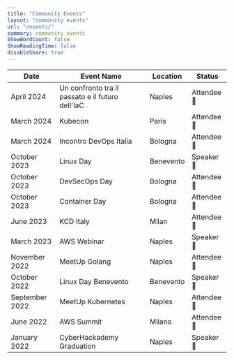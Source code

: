 ```yaml
---
title: "Community Events"
layout: "community events"
url: "/events/"
summary: community events
ShowWordCount: false
ShowReadingTime: false
disableShare: true
---
```


| Date          | Event Name                                          | Location    | Status     |
|---------------|-----------------------------------------------------|-------------|------------|
| April 2024    | Un confronto tra il passato e il futuro dell'IaC    | Naples      | Attendee 🦻 |
| March 2024    | Kubecon                                             | Paris       | Attendee 🦻 |
| March 2024    | Incontro DevOps Italia                              | Bologna     | Attendee 🦻 |
| October 2023  | Linux Day                                           | Benevento   | Speaker 🎤  |
| October 2023  | DevSecOps Day                                       | Bologna     | Attendee 🦻 |
| October 2023  | Container Day                                       | Bologna     | Attendee 🦻 |
| June 2023     | KCD Italy                                           | Milan       | Attendee 🦻 |
| March 2023    | AWS Webinar                                         | Naples      | Speaker 🎤  |
| November 2022 | MeetUp Golang                                       | Naples      | Attendee 🦻 |
| October 2022  | Linux Day Benevento                                 | Benevento   | Speaker 🎤  |
| September 2022| MeetUp Kubernetes                                   | Naples      | Attendee 🦻 |
| June 2022     | AWS Summit                                          | Milano      | Attendee 🦻 |
| January 2022  | CyberHackademy Graduation                           | Naples      | Speaker 🎤  |